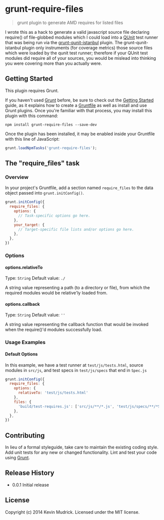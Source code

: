 # grunt-require-files

> grunt plugin to generate AMD requires for listed files

I wrote this as a hack to generate a valid javascript source file declaring require() of file-globbed modules which I could load
into a [QUnit](http://qunitjs.com/) test runner that was being run via the [grunt-qunit-istanbul](https://github.com/asciidisco/grunt-qunit-istanbul)
plugin.  The grunt-qunit-istanbul plugin only instruments (for coverage metrics) those source files which were loaded by the 
qunit test runner; therefore if your QUnit test modules did require all of your sources, you would be mislead into thinking you were covering
more than you actually were.

## Getting Started
This plugin requires Grunt.

If you haven't used [Grunt](http://gruntjs.com/) before, be sure to check out the [Getting Started](http://gruntjs.com/getting-started) guide, as it explains how to create a [Gruntfile](http://gruntjs.com/sample-gruntfile) as well as install and use Grunt plugins. Once you're familiar with that process, you may install this plugin with this command:

```shell
npm install grunt-require-files --save-dev
```

Once the plugin has been installed, it may be enabled inside your Gruntfile with this line of JavaScript:

```js
grunt.loadNpmTasks('grunt-require-files');
```

## The "require_files" task

### Overview
In your project's Gruntfile, add a section named `require_files` to the data object passed into `grunt.initConfig()`.

```js
grunt.initConfig({
  require_files: {
    options: {
      // Task-specific options go here.
    },
    your_target: {
      // Target-specific file lists and/or options go here.
    },
  },
})
```

### Options

#### options.relativeTo
Type: `String`
Default value: `./`

A string value representing a path (to a directory or file), from which the required modules would be relative'ly loaded from.

#### options.callback
Type: `String`
Default value: `''`

A string value representing the callback function that would be invoked when the require()'d modules successfully load.

### Usage Examples

#### Default Options
In this example, we have a test runner at `test/js/tests.html`, source modules in `src/js`, and test specs in `test/js/specs` that end in `Spec.js`

```js
grunt.initConfig({
  require_files: {
    options: {
      relativeTo: 'test/js/tests.html'
    },
    files: {
      'build/test-requires.js': ['src/js/**/*.js', 'test/js/specs/**/*Spec.js'],
    },
  },
})
```

## Contributing
In lieu of a formal styleguide, take care to maintain the existing coding style. Add unit tests for any new or changed functionality. Lint and test your code using [Grunt](http://gruntjs.com/).

## Release History
* 0.0.1 Initial release

## License
Copyright (c) 2014 Kevin Mudrick. Licensed under the MIT license.
